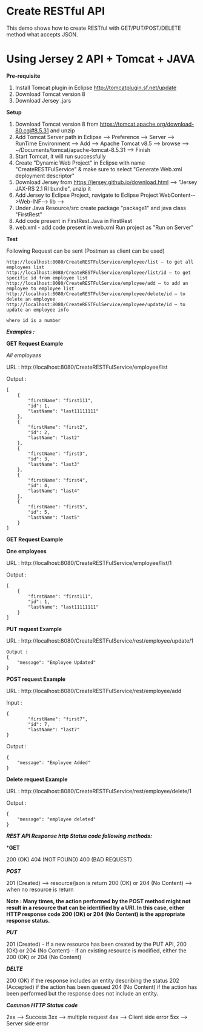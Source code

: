 Create RESTful API
=====

This demo shows how to create RESTful with GET/PUT/POST/DELETE method what accepts JSON.

Using Jersey 2 API + Tomcat + JAVA
=====

**Pre-requisite**
1. Install Tomcat plugin in Eclipse
http://tomcatplugin.sf.net/update
2. Download Tomcat version 8
3. Download Jersey .jars

**Setup**

1. Download Tomcat version 8 from https://tomcat.apache.org/download-80.cgi#8.5.31 and unzip
2. Add Tomcat Server path in Eclipse --> Preference --> Server --> RunTime Environment --> Add --> Apache Tomcat v8.5 --> browse --> ~/Documents/tomcat/apache-tomcat-8.5.31 --> Finish
3. Start Tomcat, it will run successfully  
4. Create "Dynamic Web Project" in Eclipse with name "CreateRESTFulService" & make sure to select "Generate Web.xml deployment descriptor"
4. Download Jersey from https://jersey.github.io/download.html --> "Jersey JAX-RS 2.1 RI bundle", unzip it
5. Add Jersey to Eclipse Project, navigate to Eclipse Project WebContent-->Web-INF--> lib --> <place all jersey jars>
6. Under Java Resource/src create package "package1" and java class "FirstRest"
7. Add code present in FirstRest.Java in FirstRest
8. web.xml - add code present in web.xml
Run project as "Run on Server"

**Test**

Following Request can be sent (Postman as client can be used)

	http://localhost:8080/CreateRESTFulService/employee/list — to get all employees list
	http://localhost:8080/CreateRESTFulService/employee/list/id — to get specific id from employee list
	http://localhost:8080/CreateRESTFulService/employee/add — to add an employee to employee list
	http://localhost:8080/CreateRESTFulService/employee/delete/id — to delete an employee
	http://localhost:8080/CreateRESTFulService/employee/update/id — to update an employee info
	
	where id is a number

***Examples :***

**GET Request Example**

*All employees*

URL : http://localhost:8080/CreateRESTFulService/employee/list

Output :

```
[
    {
        "firstName": "first111",
        "id": 1,
        "lastName": "last11111111"
    },
    {
        "firstName": "first2",
        "id": 2,
        "lastName": "last2"
    },
    {
        "firstName": "first3",
        "id": 3,
        "lastName": "last3"
    },
    {
        "firstName": "first4",
        "id": 4,
        "lastName": "last4"
    },
    {
        "firstName": "first5",
        "id": 5,
        "lastName": "last5"
    }
]
```

**GET Request Example**

**One employees**

URL : http://localhost:8080/CreateRESTFulService/employee/list/1

Output :

```
[
    {
        "firstName": "first111",
        "id": 1,
        "lastName": "last11111111"
    }
]
```

**PUT request Example**

URL : http://localhost:8080/CreateRESTFulService/rest/employee/update/1

```
Output :
{
    "message": "Employee Updated"
}
```

**POST request Example**

URL : http://localhost:8080/CreateRESTFulService/rest/employee/add

Input :

```
{
        "firstName": "first7",
        "id": 7,
        "lastName": "last7"
}
```

Output :

```
{
    "message": "Employee Added"
}
```

**Delete request Example**

URL : http://localhost:8080/CreateRESTFulService/rest/employee/delete/1

Output :

```
{
    "message": "employee deleted"
}
```


***REST API Response http Status code following methods:***

***GET**

200 (OK)
404 (NOT FOUND)
400 (BAD REQUEST)

***POST***

201 (Created) --> resource/json is return
200 (OK) or 204 (No Content) --> when no resource is return


**Note : Many times, the action performed by the POST method might not result in a resource that can be identified by a URI. In this case, either HTTP response code 200 (OK) or 204 (No Content) is the appropriate response status.**

***PUT***

201 (Created) - If a new resource has been created by the PUT API,
200 (OK) or 204 (No Content)  - if an existing resource is modified, either the 200 (OK) or 204 (No Content)

***DELTE***

200 (OK) if the response includes an entity describing the status
202 (Accepted) if the action has been queued
204 (No Content) if the action has been performed but the response does not include an entity.

***Common HTTP Status code***

2xx --> Success 
3xx --> multiple request
4xx --> Client side error
5xx --> Server side error
